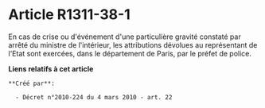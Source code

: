 # Article R1311-38-1

En cas de crise ou d'événement d'une particulière gravité constaté par arrêté du ministre de l'intérieur, les attributions
dévolues au représentant de l'Etat sont exercées, dans le département de Paris, par le préfet de police.

**Liens relatifs à cet article**

	**Créé par**:

	  - Décret n°2010-224 du 4 mars 2010 - art. 22
